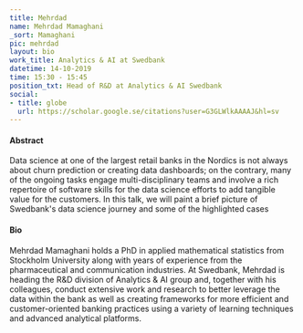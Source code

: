 ```yaml
---
title: Mehrdad
name: Mehrdad Mamaghani
_sort: Mamaghani
pic: mehrdad
layout: bio
work_title: Analytics & AI at Swedbank
datetime: 14-10-2019
time: 15:30 - 15:45
position_txt: Head of R&D at Analytics & AI Swedbank
social:
- title: globe
  url: https://scholar.google.se/citations?user=G3GLWlkAAAAJ&hl=sv
---
```


#### Abstract
Data science at one of the largest retail banks in the Nordics is not always about churn prediction or creating data dashboards; on the contrary, many of the ongoing tasks engage multi-disciplinary teams and involve a rich repertoire of software skills for the data science efforts to add tangible value for the customers. In this talk, we will paint a brief picture of Swedbank's data science journey and some of the highlighted cases

#### Bio
Mehrdad Mamaghani holds a PhD in applied mathematical statistics from Stockholm University along with years of experience from the pharmaceutical and communication industries. At Swedbank, Mehrdad is heading the R&D division of Analytics & AI group and, together with his colleagues, conduct extensive work and research to better leverage the data within the bank as well as creating frameworks for more efficient and customer-oriented banking practices using a variety of learning techniques and advanced analytical platforms.
